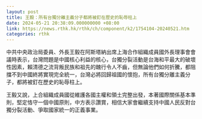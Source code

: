 ```yaml
---
layout: post
title: 王毅：所有台獨分離主義分子都將被釘在歷史的恥辱柱上
date: 2024-05-21 20:38:09.000000000 +08:00
link: https://news.rthk.hk/rthk/ch/component/k2/1754104-20240521.htm
categories: rthk
---
```


中共中央政治局委員、外長王毅在阿斯塔納出席上海合作組織成員國外長理事會會議時表示，台灣問題是中國核心利益的核心，台獨分裂活動是台海和平最大的破壞性因素，賴清德之流背叛民族和祖先的醜行令人不齒，但無論他們如何折騰，都阻擋不到中國終將實現完全統一，台灣必將回歸祖國的懷抱，所有台獨分離主義分子，都將被釘在歷史的恥辱柱上。

王毅又說，上合組織成員國從維護各國主權和領土完整出發，本著國際關係基本準則，堅定恪守一個中國原則，中方表示讚賞，相信大家會繼續支持中國人民反對台獨分裂活動、爭取國家統一的正義事業。
